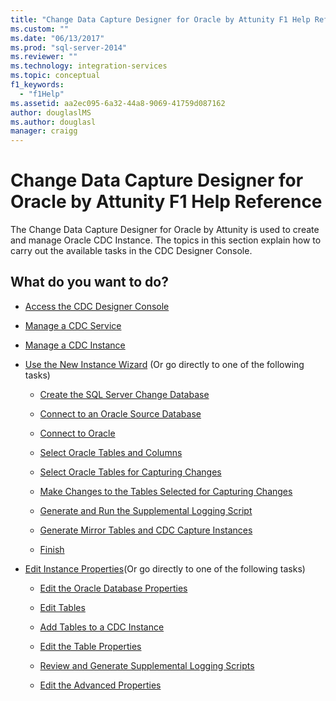 ```yaml
---
title: "Change Data Capture Designer for Oracle by Attunity F1 Help Reference | Microsoft Docs"
ms.custom: ""
ms.date: "06/13/2017"
ms.prod: "sql-server-2014"
ms.reviewer: ""
ms.technology: integration-services
ms.topic: conceptual
f1_keywords: 
  - "f1Help"
ms.assetid: aa2ec095-6a32-44a8-9069-41759d087162
author: douglaslMS
ms.author: douglasl
manager: craigg
---
```

# Change Data Capture Designer for Oracle by Attunity F1 Help Reference
  The Change Data Capture Designer for Oracle by Attunity is used to create and manage Oracle CDC Instance. The topics in this section explain how to carry out the available tasks in the CDC Designer Console.  
  
## What do you want to do?  
  
-   [Access the CDC Designer Console](access-the-cdc-designer-console.md)  
  
-   [Manage a CDC Service](manage-a-cdc-service.md)  
  
-   [Manage a CDC Instance](manage-a-cdc-instance.md)  
  
-   [Use the New Instance Wizard](use-the-new-instance-wizard.md) (Or go directly to one of the following tasks)  
  
    -   [Create the SQL Server Change Database](create-the-sql-server-change-database.md)  
  
    -   [Connect to an Oracle Source Database](connect-to-an-oracle-source-database.md)  
  
    -   [Connect to Oracle](connect-to-oracle.md)  
  
    -   [Select Oracle Tables and Columns](select-oracle-tables-and-columns.md)  
  
    -   [Select Oracle Tables for Capturing Changes](select-oracle-tables-for-capturing-changes.md)  
  
    -   [Make Changes to the Tables Selected for Capturing Changes](make-changes-to-the-tables-selected-for-capturing-changes.md)  
  
    -   [Generate and Run the Supplemental Logging Script](generate-and-run-the-supplemental-logging-script.md)  
  
    -   [Generate Mirror Tables and CDC Capture Instances](generate-mirror-tables-and-cdc-capture-instances.md)  
  
    -   [Finish](finish.md)  
  
-   [Edit Instance Properties](edit-instance-properties.md)(Or go directly to one of the following tasks)  
  
    -   [Edit the Oracle Database Properties](edit-the-oracle-database-properties.md)  
  
    -   [Edit Tables](edit-tables.md)  
  
    -   [Add Tables to a CDC Instance](add-tables-to-a-cdc-instance.md)  
  
    -   [Edit the Table Properties](edit-the-table-properties.md)  
  
    -   [Review and Generate Supplemental Logging Scripts](review-and-generate-supplemental-logging-scripts.md)  
  
    -   [Edit the Advanced Properties](edit-the-advanced-properties.md)  
  
  
